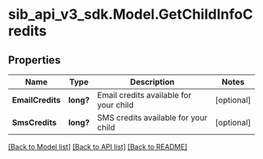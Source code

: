 # sib_api_v3_sdk.Model.GetChildInfoCredits
## Properties

Name | Type | Description | Notes
------------ | ------------- | ------------- | -------------
**EmailCredits** | **long?** | Email credits available for your child | [optional] 
**SmsCredits** | **long?** | SMS credits available for your child | [optional] 

[[Back to Model list]](../README.md#documentation-for-models) [[Back to API list]](../README.md#documentation-for-api-endpoints) [[Back to README]](../README.md)

